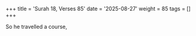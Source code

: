 +++
title = 'Surah 18, Verses 85'
date = '2025-08-27'
weight = 85
tags = []
+++

So he travelled a course,